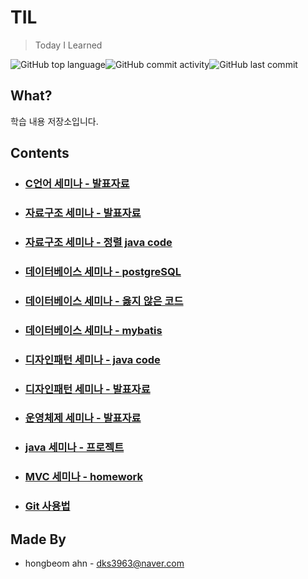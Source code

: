 # TIL
> Today I Learned

![GitHub top language](https://img.shields.io/github/languages/top/hongbeomi/TIL.svg?color=yellow&label=markdown&logo=markdown)![GitHub commit activity](https://img.shields.io/github/commit-activity/w/hongbeomi/TIL.svg?color=deepgreen)![GitHub last commit](https://img.shields.io/github/last-commit/hongbeomi/TIL.svg?color=red) 

## What?

학습 내용 저장소입니다.

## Contents

* ### [C언어 세미나 - 발표자료](https://github.com/hongbeomi/TIL/tree/master/C%20Seminar/Presentation)

* ### [자료구조 세미나 - 발표자료](https://github.com/hongbeomi/TIL/tree/master/Data%20Structure%20Seminar/Presentation)

* ### [자료구조 세미나 - 정렬 java code](https://github.com/hongbeomi/TIL/tree/master/Data%20Structure%20Seminar/data%20structure)

* ### [데이터베이스 세미나 - postgreSQL](https://github.com/hongbeomi/TIL/tree/master/DataBase%20%20Seminar/Postgresql)

* ### [데이터베이스 세미나 - 옳지 않은 코드](https://github.com/hongbeomi/TIL/tree/master/DataBase%20%20Seminar/SQL)

* ### [데이터베이스 세미나 - mybatis](https://github.com/hongbeomi/TIL/tree/master/DataBase%20%20Seminar/hello-mybatis)

* ### [디자인패턴 세미나 - java code](https://github.com/hongbeomi/TIL/tree/master/DesignPattern%20Seminar/DesignPattern)

* ### [디자인패턴 세미나 - 발표자료](https://github.com/hongbeomi/TIL/tree/master/DesignPattern%20Seminar/Presentation)

* ### [운영체제 세미나 - 발표자료](https://github.com/hongbeomi/TIL/tree/master/OS%20Seminar/Presentation)

* ### [java 세미나 - 프로젝트](https://github.com/hongbeomi/TIL/tree/master/java%20Seminar/JavaProject)

* ### [MVC 세미나 - homework](https://github.com/hongbeomi/TIL/tree/master/MVC%20Seminar)

* ### [Git 사용법](https://github.com/hongbeomi/TIL/tree/master/git%20%EC%82%AC%EC%9A%A9%EB%B2%95)

## Made By

- hongbeom ahn  - dks3963@naver.com

